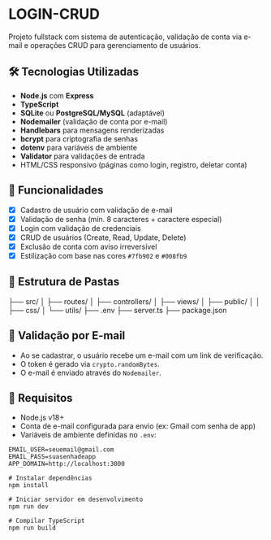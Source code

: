 # LOGIN-CRUD

Projeto fullstack com sistema de autenticação, validação de conta via e-mail e operações CRUD para gerenciamento de usuários.

## 🛠 Tecnologias Utilizadas

- **Node.js** com **Express**
- **TypeScript**
- **SQLite** ou **PostgreSQL/MySQL** (adaptável)
- **Nodemailer** (validação de conta por e-mail)
- **Handlebars** para mensagens renderizadas
- **bcrypt** para criptografia de senhas
- **dotenv** para variáveis de ambiente
- **Validator** para validações de entrada
- HTML/CSS responsivo (páginas como login, registro, deletar conta)

## 🚀 Funcionalidades

- [x] Cadastro de usuário com validação de e-mail
- [x] Validação de senha (mín. 8 caracteres + caractere especial)
- [x] Login com validação de credenciais
- [x] CRUD de usuários (Create, Read, Update, Delete)
- [x] Exclusão de conta com aviso irreversível
- [x] Estilização com base nas cores `#7fb902` e `#008fb9`

## 📂 Estrutura de Pastas

├── src/ │ ├── routes/ │ ├── controllers/ │ ├── views/ │ ├── public/ │ │ ├── css/ │ └── utils/ ├── .env ├── server.ts ├── package.json


## 🔐 Validação por E-mail

- Ao se cadastrar, o usuário recebe um e-mail com um link de verificação.
- O token é gerado via `crypto.randomBytes`.
- O e-mail é enviado através do `Nodemailer`.

## 📌 Requisitos

- Node.js v18+
- Conta de e-mail configurada para envio (ex: Gmail com senha de app)
- Variáveis de ambiente definidas no `.env`:

```env
EMAIL_USER=seuemail@gmail.com
EMAIL_PASS=suasenhadeapp
APP_DOMAIN=http://localhost:3000

# Instalar dependências
npm install

# Iniciar servidor em desenvolvimento
npm run dev

# Compilar TypeScript
npm run build


